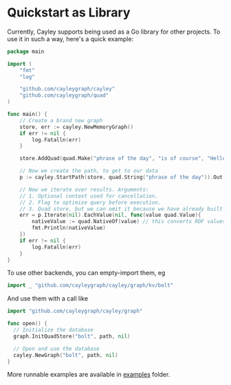 # Quickstart as Library

Currently, Cayley supports being used as a Go library for other projects. To use it in such a way, here's a quick example:

```go
package main

import (
    "fmt"
    "log"

    "github.com/cayleygraph/cayley"
    "github.com/cayleygraph/quad"
)

func main() {
    // Create a brand new graph
    store, err := cayley.NewMemoryGraph()
    if err != nil {
        log.Fatalln(err)
    }

    store.AddQuad(quad.Make("phrase of the day", "is of course", "Hello World!", nil))

    // Now we create the path, to get to our data
    p := cayley.StartPath(store, quad.String("phrase of the day")).Out(quad.String("is of course"))

    // Now we iterate over results. Arguments:
    // 1. Optional context used for cancellation.
    // 2. Flag to optimize query before execution.
    // 3. Quad store, but we can omit it because we have already built path with it.
    err = p.Iterate(nil).EachValue(nil, func(value quad.Value){
        nativeValue := quad.NativeOf(value) // this converts RDF values to normal Go types
        fmt.Println(nativeValue)
    })
    if err != nil {
        log.Fatalln(err)
    }
}
```

To use other backends, you can empty-import them, eg

```go
import _ "github.com/cayleygraph/cayley/graph/kv/bolt"
```

And use them with a call like

```go
import "github.com/cayleygraph/cayley/graph"

func open() {
  // Initialize the database
  graph.InitQuadStore("bolt", path, nil)

  // Open and use the database
  cayley.NewGraph("bolt", path, nil)
}
```

More runnable examples are available in [examples](https://github.com/cayleygraph/cayley/tree/87c9c341848b59924a054ebc2dd0f2bf8c57c6a9/examples/README.md) folder.

